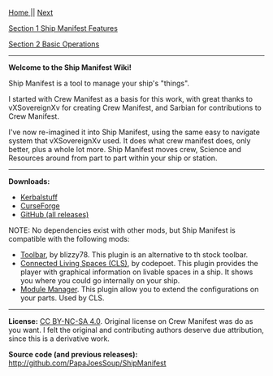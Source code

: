 [Home ](https://github.com/PapaJoesSoup/ShipManifest/wiki)|| [Next](https://github.com/PapaJoesSoup/ShipManifest/wiki/1.0---Accessing-Ship-Manifest)

[Section 1 Ship Manifest Features](https://github.com/PapaJoesSoup/ShipManifest/wiki/1.0---Ship-Manifest-Features)

[Section 2 Basic Operations](https://github.com/PapaJoesSoup/ShipManifest/wiki/2.0---Basic-Operation)
***

**Welcome to the Ship Manifest Wiki!**

Ship Manifest is a tool to manage your ship's "things".

I started with Crew Manifest as a basis for this work, with great thanks to vXSovereignXv for creating Crew Manifest, and Sarbian for contributions to Crew Manifest.

I've now re-imagined it into Ship Manifest, using the same easy to navigate system that vXSovereignXv used.  It does what crew manifest does, only better, plus a whole lot more. Ship Manifest moves crew, Science and Resources around  from part to part within your ship or station.

***

**Downloads:**  
- [Kerbalstuff](https://kerbalstuff.com/mod/261/Ship%20Manifest) 
- [CurseForge](http://kerbal.curseforge.com/plugins/220357-ship-manifest) 
- [GitHub (all releases)](https://github.com/PapaJoesSoup/ShipManifest/releases)

NOTE:   No dependencies exist with other mods, but Ship Manifest is compatible with the following mods: 
- [Toolbar](http://forum.kerbalspaceprogram.com/threads/60863), by blizzy78.  This plugin is an alternative to th stock toolbar.
- [Connected Living Spaces (CLS)](http://forum.kerbalspaceprogram.com/threads/70161), by codepoet.  This plugin provides the player with graphical information on livable spaces in a ship.  It shows you where you could go internally on your ship.
- [Module Manager](http://forum.kerbalspaceprogram.com/threads/55219).   This plugin allow you to extend the configurations on your parts.  Used by CLS.

***

**License:** [CC BY-NC-SA 4.0](http://creativecommons.org/licenses/by-nc-sa/4.0/).  Original license on Crew Manifest was do as you want.  I felt the original and contributing authors deserve due attribution, since this is a derivative work.

**Source code (and previous releases):**   http://github.com/PapaJoesSoup/ShipManifest
